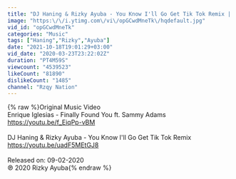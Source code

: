```yaml
---
title: "DJ Haning & Rizky Ayuba - You Know I'll Go Get Tik Tok Remix | Rzqy Nation"
image: "https:\/\/i.ytimg.com\/vi\/opGCwdMneTk\/hqdefault.jpg"
vid_id: "opGCwdMneTk"
categories: "Music"
tags: ["Haning","Rizky","Ayuba"]
date: "2021-10-18T19:01:29+03:00"
vid_date: "2020-03-23T23:22:02Z"
duration: "PT4M59S"
viewcount: "4539523"
likeCount: "81890"
dislikeCount: "1485"
channel: "Rzqy Nation"
---
```

{% raw %}Original Music Video<br />Enrique Iglesias - Finally Found You ft. Sammy Adams<br /><a rel="nofollow" target="blank" href="https://youtu.be/f_EiqPp-vBM">https://youtu.be/f_EiqPp-vBM</a><br /><br />DJ Haning &amp; Rizky Ayuba - You Know I'll Go Get Tik Tok Remix<br /><a rel="nofollow" target="blank" href="https://youtu.be/uadF5MEtGJ8">https://youtu.be/uadF5MEtGJ8</a><br /><br />Released on: 09-02-2020<br />℗ 2020 Rizky Ayuba{% endraw %}
